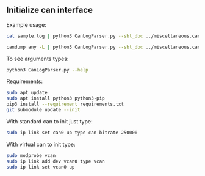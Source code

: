## Initialize can interface

Example usage:
```bash
cat sample.log | python3 CanLogParser.py --sbt_dbc ../miscellaneous.can-ids/SBT-generic.dbc --kls_dbc ../miscellaneous.can-ids/KLS.dbc --time_type epoch

candump any -L | python3 CanLogParser.py --sbt_dbc ../miscellaneous.can-ids/SBT-generic.dbc --kls_dbc ../miscellaneous.can-ids/KLS.dbc --time_type epoch
```
To see arguments types:
```bash
python3 CanLogParser.py --help
```

Requirements:
```bash
sudo apt update
sudo apt install python3 python3-pip
pip3 install --requirement requirements.txt
git submodule update --init
```

With standard can to init just type:
```bash
sudo ip link set can0 up type can bitrate 250000
```

With virtual can to init type:
```bash
sudo modprobe vcan
sudo ip link add dev vcan0 type vcan
sudo ip link set vcan0 up
```
